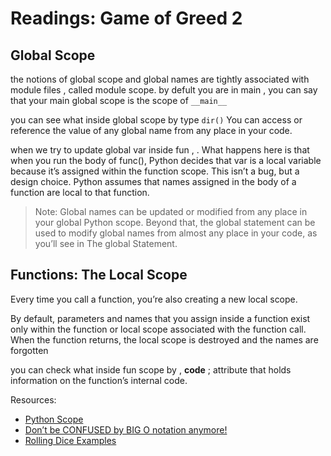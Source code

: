 # Readings: Game of Greed 2
## Global Scope
the notions of global scope and global names are tightly associated with module files , called module scope.
by defult you are in main , you can say that your main global scope is the scope of ``` __main__ ```

you can see what inside global scope by type ```dir()```
You can access or reference the value of any global name from any place in your code. 

when we try to update global var inside fun ,
. What happens here is that when you run the body of func(), Python decides that var is a local variable because it’s assigned within the function scope. This isn’t a bug, but a design choice. Python assumes that names assigned in the body of a function are local to that function.

> Note: Global names can be updated or modified from any place in your global Python scope. Beyond that, the global statement can be used to modify global names from almost any place in your code, as you’ll see in The global Statement.

## Functions: The Local Scope
 Every time you call a function, you’re also creating a new local scope.

By default, parameters and names that you assign inside a function exist only within the function or local scope associated with the function call. When the function returns, the local scope is destroyed and the names are forgotten

you can check what inside fun scope by , __code__ ; attribute that holds information on the function’s internal code.

Resources:
* [Python Scope](https://realpython.com/python-scope-legb-rule/)
* [Don’t be CONFUSED by BIG O notation anymore!](https://www.youtube.com/watch?v=5Uqawfl0VHQ)
* [Rolling Dice Examples](https://artofproblemsolving.com/wiki/index.php/Basic_Programming_With_Python#Program_Example_1_3)